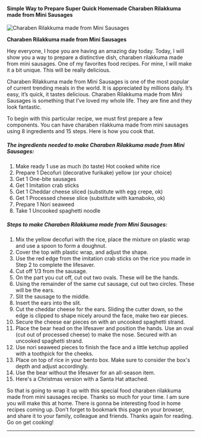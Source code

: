            

#### Simple Way to Prepare Super Quick Homemade Charaben Rilakkuma made from Mini Sausages

![Charaben Rilakkuma made from Mini Sausages](https://img-global.cpcdn.com/recipes/5553794688483328/751x532cq70/charaben-rilakkuma-made-from-mini-sausages-recipe-main-photo.jpg)

**Charaben Rilakkuma made from Mini Sausages**

Hey everyone, I hope you are having an amazing day today. Today, I will show you a way to prepare a distinctive dish, charaben rilakkuma made from mini sausages. One of my favorites food recipes. For mine, I will make it a bit unique. This will be really delicious.

Charaben Rilakkuma made from Mini Sausages is one of the most popular of current trending meals in the world. It is appreciated by millions daily. It’s easy, it’s quick, it tastes delicious. Charaben Rilakkuma made from Mini Sausages is something that I’ve loved my whole life. They are fine and they look fantastic.

To begin with this particular recipe, we must first prepare a few components. You can have charaben rilakkuma made from mini sausages using 8 ingredients and 15 steps. Here is how you cook that.

##### The ingredients needed to make Charaben Rilakkuma made from Mini Sausages:

1.  Make ready 1 use as much (to taste) Hot cooked white rice
2.  Prepare 1 Decofuri (decorative furikake) yellow (or your choice)
3.  Get 1 One-bite sausages
4.  Get 1 Imitation crab sticks
5.  Get 1 Cheddar cheese sliced (substitute with egg crepe, ok)
6.  Get 1 Processed cheese slice (substitute with kamaboko, ok)
7.  Prepare 1 Nori seaweed
8.  Take 1 Uncooked spaghetti noodle

##### Steps to make Charaben Rilakkuma made from Mini Sausages:

1.  Mix the yellow decofuri with the rice, place the mixture on plastic wrap and use a spoon to form a doughnut.
2.  Cover the top with plastic wrap, and adjust the shape.
3.  Use the red edge from the imitation crab sticks on the rice you made in Step 2 to complete the lifesaver.
4.  Cut off 1/3 from the sausage.
5.  On the part you cut off, cut out two ovals. These will be the hands.
6.  Using the remainder of the same cut sausage, cut out two circles. These will be the ears.
7.  Slit the sausage to the middle.
8.  Insert the ears into the slit.
9.  Cut the cheddar cheese for the ears. Sliding the cutter down, so the edge is clipped to shape nicely around the face, make two ear pieces.
10.  Secure the cheese ear pieces on with an uncooked spaghetti strand.
11.  Place the bear head on the lifesaver and position the hands. Use an oval (cut out of processed cheese) to make the nose. Secured with an uncooked spaghetti strand.
12.  Use nori seaweed pieces to finish the face and a little ketchup applied with a toothpick for the cheeks.
13.  Place on top of rice in your bento box. Make sure to consider the box's depth and adjust accordingly.
14.  Use the bear without the lifesaver for an all-season item.
15.  Here's a Christmas version with a Santa Hat attached.

So that is going to wrap it up with this special food charaben rilakkuma made from mini sausages recipe. Thanks so much for your time. I am sure you will make this at home. There is gonna be interesting food in home recipes coming up. Don’t forget to bookmark this page on your browser, and share it to your family, colleague and friends. Thanks again for reading. Go on get cooking!

* * *